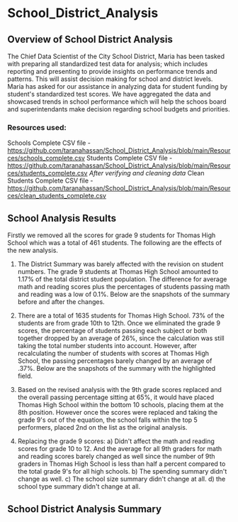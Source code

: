 # School_District_Analysis

## Overview of School District Analysis

The Chief Data Scientist of the City School District, Maria has been tasked with preparing all standardized test data for analysis; which includes reporting and presenting to provide insights on performance trends and patterns.  This will assist decision making for school and district levels.  Maria has asked for our assistance in analyzing data for student funding by student's standardized test scores.  We have aggregated the data and showcased trends in school performance which will help the schoos board and superintendants make decision regarding school budgets and priorities.

### Resources used:
Schools Complete CSV file - https://github.com/taranahassan/School_District_Analysis/blob/main/Resources/schools_complete.csv
Students Complete CSV file - https://github.com/taranahassan/School_District_Analysis/blob/main/Resources/students_complete.csv
*After verifying and cleaning data* Clean Students Complete CSV file - https://github.com/taranahassan/School_District_Analysis/blob/main/Resources/clean_students_complete.csv


## School Analysis Results
Firstly we removed all the scores for grade 9 students for Thomas High School which was a total of 461 students.  The following are the effects of the new analysis.
  
  1.  The District Summary was barely affected with the revision on student numbers.  The grade 9 students at Thomas High School amounted to 1.17% of the total district student population.  The difference for average math and reading scores plus the percentages of students passing math and reading was a low of 0.1%.  Below are the snapshots of the summary before and after the changes.
  

  2.  There are a total of 1635 students for Thomas High School.  73% of the students are from grade 10th to 12th.  Once we eliminated the grade 9 scores, the percentage of students passing each subject or both together dropped by an average of 26%, since the calculation was still taking the total number students into account.  However, after recalculating the number of students with scores at Thomas High School, the passing percentages barely changed by an average of .37%.  Below are the snapshots of the summary with the highlighted field.
  
  3.  Based on the revised analysis with the 9th grade scores replaced and the overall passing percentage sitting at 65%, it would have placed Thomas High School within the bottom 10 schools, placing them at the 8th position.  However once the scores were replaced and taking the grade 9's out of the equation, the school falls within the top 5 performers, placed 2nd on the list as the original analysis.  
  
  4.  Replacing the grade 9 scores:
    a)  Didn't affect the math and reading scores for grade 10 to 12.  And the average for all 9th graders for math and reading scores barely changed as well since the number of 9th graders in Thomas High School is less than half a percent compared to the total grade 9's for all high schools.
    b)  The spending summary didn't change as well.
    c)  The school size summary didn't change at all.
    d)  the school type summary didn't change at all.


## School District Analysis Summary

